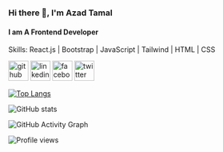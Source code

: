 
### Hi there 👋, I'm Azad Tamal
#### I am A Frontend Developer

Skills: React.js | Bootstrap | JavaScript | Tailwind | HTML | CSS 



[<img src='https://cdn.jsdelivr.net/npm/simple-icons@3.0.1/icons/github.svg' alt='github' height='40'>](https://github.com/MrAzadT)  [<img src='https://cdn.jsdelivr.net/npm/simple-icons@3.0.1/icons/linkedin.svg' alt='linkedin' height='40'>](https://www.linkedin.com/in/azad-tamal-92502a204/)  [<img src='https://cdn.jsdelivr.net/npm/simple-icons@3.0.1/icons/facebook.svg' alt='facebook' height='40'>](https://www.facebook.com/AbidAzadT)  [<img src='https://cdn.jsdelivr.net/npm/simple-icons@3.0.1/icons/twitter.svg' alt='twitter' height='40'>](https://twitter.com/azad_tamal)  

[![Top Langs](https://github-readme-stats.vercel.app/api/top-langs/?username=MrAzadT)](https://github.com/anuraghazra/github-readme-stats)

![GitHub stats](https://github-readme-stats.vercel.app/api?username=MrAzadT&show_icons=true&count_private=true)  

![GitHub Activity Graph](https://activity-graph.herokuapp.com/graph?username=MrAzadT)  

![Profile views](https://gpvc.arturio.dev/MrAzadT)  
